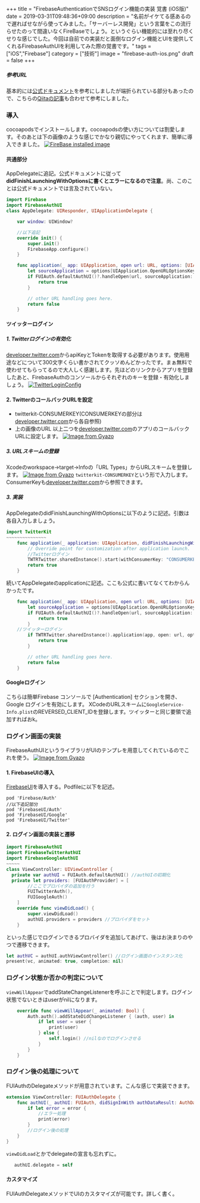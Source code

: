 +++
title = "FirebaseAuthenticationでSNSログイン機能の実装 覚書 (iOS版)"
date = 2019-03-31T09:48:36+09:00
description = "名前がイケてる感あるので遅ればせながら使ってみました。「サーバーレス開発」という言葉をこの流行らせたのって間違いなくFireBaseでしょう。というぐらい機能的には至れり尽くせりな感じでした。今回は自前での実装だと面倒なログイン機能とUIを提供してくれるFirebaseAuthUIを利用してみた際の覚書です。"
tags = ["iOS","Firebase"]
category = ["技術"]
image = "firebase-auth-ios.png"
draft = false
+++

##### 参考URL
基本的には[公式ドキュメント](https://firebase.google.com/docs/auth/ios/password-auth?hl=ja)を参考にしましたが端折られている部分もあったので、こちらの[Qiitaの記事](https://qiita.com/matsuei/items/4f56c0f8d9a1b96cd9f0)も合わせて参考にしました。
### 導入
cocoapodsでインストールします。cocoapodsの使い方については割愛します。そのあとは下の画像のような感じでかなり親切にやってくれます、簡単に導入できました。
[![FireBase installed image](https://i.gyazo.com/9f67804569f2d2d629136c98c3d7afd7.png)](https://gyazo.com/9f67804569f2d2d629136c98c3d7afd7)

#### 共通部分
AppDelegateに追記。公式ドキュメントに従って**didFinishLaunchingWithOptionsに書くとエラーになるので注意**。尚、このことは公式ドキュメントでは言及されていない。

``` swift
import Firebase
import FirebaseAuthUI
class AppDelegate: UIResponder, UIApplicationDelegate {

    var window: UIWindow?

    //以下追記
    override init() {
        super.init()
        FirebaseApp.configure()
    }

    func application(_ app: UIApplication, open url: URL, options: [UIApplication.OpenURLOptionsKey : Any]) -> Bool {
        let sourceApplication = options[UIApplication.OpenURLOptionsKey.sourceApplication] as! String?
        if FUIAuth.defaultAuthUI()?.handleOpen(url, sourceApplication: sourceApplication) ?? false {
            return true
        }

        // other URL handling goes here.
        return false
    }

```
#### ツイッターログイン
##### 1. Twitterログインの有効化
[developer.twitter.com](https://developer.twitter.com/en/apps)からapiKeyとTokenを取得する必要があります。使用用途などについて300文字くらい書かされてクッソめんどかったです。まぁ無料で使わせてもらってるので大人しく感謝します。先ほどのリンクからアプリを登録したあと、FirebaseAuthのコンソールからそれぞれのキーを登録・有効化しましょう。
[![TwitterLoginConfig](https://i.gyazo.com/3b90e9e386df85be75e637e25d1c6c54.png)](https://gyazo.com/3b90e9e386df85be75e637e25d1c6c54)
#### 2. TwitterのコールバックURLを設定
- twitterkit-CONSUMERKEY(CONSUMERKEYの部分は[developer.twitter.com](https://developer.twitter.com/en/)から各自参照)
- 上の画像のURL
以上二つを[developer.twitter.com](https://developer.twitter.com/en/apps)のアプリのコールバックURLに設定します。
[![Image from Gyazo](https://i.gyazo.com/b0939fdc9278a664f9372f560ae5bdab.png)](https://gyazo.com/b0939fdc9278a664f9372f560ae5bdab)
##### 3. URLスキームの登録
Xcodeのworkspace→target→Infoの「URL Types」からURLスキームを登録します。
[![Image from Gyazo](https://i.gyazo.com/fbf18c8ad97472731e3a8c1b6fa8abef.png)](https://gyazo.com/fbf18c8ad97472731e3a8c1b6fa8abef)
`twitterkit-CONSUMERKEY`という形で入力します。ConsumerKeyも[developer.twitter.com](https://developer.twitter.com/en/apps)から参照できます。

##### 3.  実装
AppDelegateのdidFinishLaunchingWithOptionsに以下のように記述。引数は各自入力しましょう。
``` swift
import TwitterKit
~~~~~~~~~~~~~~~
    func application(_ application: UIApplication, didFinishLaunchingWithOptions launchOptions: [UIApplication.LaunchOptionsKey: Any]?) -> Bool {
        // Override point for customization after application launch.
        //Twitterログイン
        TWTRTwitter.sharedInstance().start(withConsumerKey: "CONSUMERKEY", consumerSecret: "SECRET")
        return true
    }
```
続いてAppDelegateのapplicationに記述。ここも公式に書いてなくてわからんかったです。
```swift
    func application(_ app: UIApplication, open url: URL, options: [UIApplication.OpenURLOptionsKey : Any]) -> Bool {
        let sourceApplication = options[UIApplication.OpenURLOptionsKey.sourceApplication] as! String?
        if FUIAuth.defaultAuthUI()?.handleOpen(url, sourceApplication: sourceApplication) ?? false {
            return true
        }
    //ツイッターログイン
        if TWTRTwitter.sharedInstance().application(app, open: url, options: options) {
            return true
        }

        // other URL handling goes here.
        return false
    }

```

#### Googleログイン
こちらは簡単Firebase コンソールで [Authentication] セクションを開き、Google ログインを有効にします。
XCodeのURLスキームに`GoogleService-Info.plist`のREVERSED_CLIENT_IDを登録します。ツイッターと同じ要領で追加すればおk。

### ログイン画面の実装
FirebaseAuthUIというライブラリがUIのテンプレを用意してくれているのでこれを使う。
[![Image from Gyazo](https://i.gyazo.com/2e6e254eb084c4863c24f726ef7634d7.png)](https://gyazo.com/2e6e254eb084c4863c24f726ef7634d7)
#### 1. FirebaseUIの導入
[FirebaseUI](https://firebase.google.com/docs/auth/ios/firebaseui?hl=ja)を導入する。Podfileに以下を記述。
``` vim
pod 'Firebase/Auth'
//以下追記部分
pod 'FirebaseUI/Auth'
pod 'FirebaseUI/Google'
pod 'FirebaseUI/Twitter'
```

#### 2. ログイン画面の実装と遷移
``` swift
import FirebaseAuthUI
import FirebaseTwitterAuthUI
import FirebaseGoogleAuthUI
~~~~~
class ViewController: UIViewController {
  private var authUI = FUIAuth.defaultAuthUI() //authUIの初期化
  private let providers: [FUIAuthProvider] = [
        //ここでプロバイダの追加を行う
        FUITwitterAuth(),
        FUIGoogleAuth()
    ]
    override func viewDidLoad() {
        super.viewDidLoad()
        authUI.providers = providers //プロバイダをセット
    }

```
といった感じでログインできるプロバイダを追加してあげて、後はお決まりのやつで遷移できます。
``` swift
let authVC = authUI.authViewController() //ログイン画面のインスタンス化
present(vc, animated: true, completion: nil)
```

### ログイン状態か否かの判定について
`viewWillAppear`でaddStateChangeListenerを呼ぶことで判定します。ログイン状態でないときはuserがnilになります。
```swift
    override func viewWillAppear(_ animated: Bool) {
        Auth.auth().addStateDidChangeListener { (auth, user) in
            if let user = user {
                print(user)
            } else {
                self.login() //nilなのでログインさせる
            }
        }
    }
```

### ログイン後の処理について
FUIAuthのDelegateメソッドが用意されています。こんな感じで実装できます。
```swift
extension ViewController: FUIAuthDelegate {
    func authUI(_ authUI: FUIAuth, didSignInWith authDataResult: AuthDataResult?, error: Error?) {
        if let error = error {
            //エラー処理
            print(error)
        }
        //ログイン後の処理
    }
}
```
`viewDidLoad`とかでdelegateの宣言も忘れずに。
```swift
   authUI.delegate = self
```

#### カスタマイズ
FUIAuthDelegateメソッドでUIのカスタマイズが可能です。詳しく書く。
